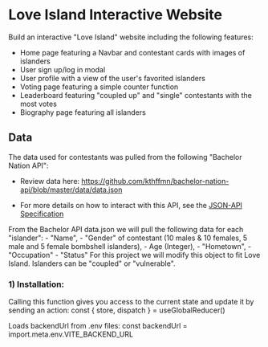 # Love Island Interactive Website
Build an interactive "Love Island" website including the following features:
- Home page featuring a Navbar and contestant cards with images of islanders
- User sign up/log in modal
- User profile with a view of the user's favorited islanders
- Voting page featuring a simple counter function
- Leaderboard featuring "coupled up" and "single" contestants with the most votes
- Biography page featuring all islanders

## Data
 The data used for contestants was pulled from the following "Bachelor Nation API":
- Review data here: https://github.com/kthffmn/bachelor-nation-api/blob/master/data/data.json

 * For more details on how to interact with this API, see the [JSON-API Specification](http://jsonapi.org)

From the Bachelor API data.json we will pull the following data for each "islander":
    - "Name",
    - "Gender" of contestant (10 males & 10 females, 5 male and 5 female bombshell islanders),
    - Age (Integer),
    - "Hometown",
    - "Occupation"
    - "Status"  For this project we will modify this object to fit Love Island. Islanders can be "coupled" or "vulnerable".

### 1) Installation:
Calling this function gives you access to the current state and update it by sending an action:
const { store, dispatch } = useGlobalReducer() 

Loads backendUrl from .env files:
const backendUrl = import.meta.env.VITE_BACKEND_URL  



